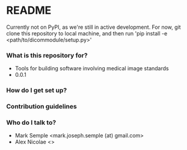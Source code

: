 # README #

Currently not on PyPI, as we're still in active development. For now, git clone this repository to local machine, and then run 
'pip install -e <path/to/dicommodule/setup.py>'

### What is this repository for? ###

* Tools for building software involving medical image standards
* 0.0.1

### How do I get set up? ###


### Contribution guidelines ###


### Who do I talk to? ###

* Mark Semple <mark.joseph.semple (at) gmail.com>
* Alex Nicolae <>